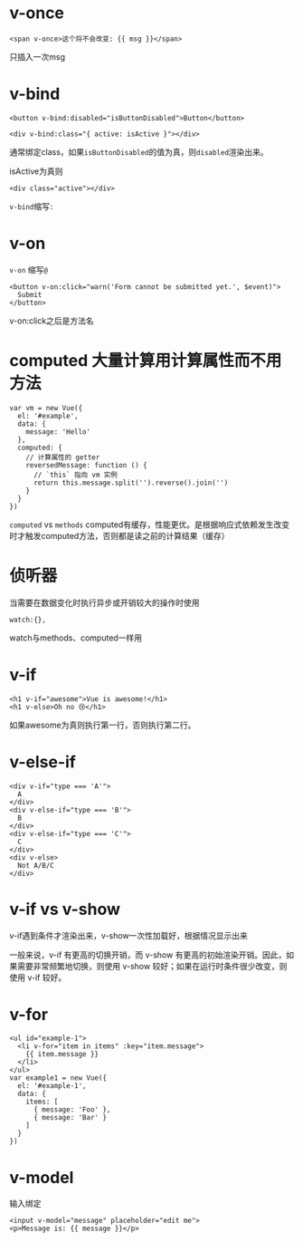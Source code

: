# v-once
```
<span v-once>这个将不会改变: {{ msg }}</span>
```
只插入一次msg

# v-bind
```
<button v-bind:disabled="isButtonDisabled">Button</button>

<div v-bind:class="{ active: isActive }"></div>
```
通常绑定class，如果`isButtonDisabled`的值为真，则`disabled`渲染出来。

isActive为真则
```
<div class="active"></div>
```
`v-bind`缩写`:`

# v-on
`v-on` 缩写`@`
```
<button v-on:click="warn('Form cannot be submitted yet.', $event)">
  Submit
</button>
```
v-on:click之后是方法名

# computed 大量计算用计算属性而不用方法

```
var vm = new Vue({
  el: '#example',
  data: {
    message: 'Hello'
  },
  computed: {
    // 计算属性的 getter
    reversedMessage: function () {
      // `this` 指向 vm 实例
      return this.message.split('').reverse().join('')
    }
  }
})
```
`computed` vs `methods`
computed有缓存，性能更优。是根据响应式依赖发生改变时才触发computed方法，否则都是读之前的计算结果（缓存）

# 侦听器
当需要在数据变化时执行异步或开销较大的操作时使用
```
watch:{},
```
watch与methods、computed一样用

# v-if
```
<h1 v-if="awesome">Vue is awesome!</h1>
<h1 v-else>Oh no 😢</h1>
```
如果awesome为真则执行第一行，否则执行第二行。

# v-else-if
```
<div v-if="type === 'A'">
  A
</div>
<div v-else-if="type === 'B'">
  B
</div>
<div v-else-if="type === 'C'">
  C
</div>
<div v-else>
  Not A/B/C
</div>
```

# v-if vs v-show
v-if遇到条件才渲染出来，v-show一次性加载好，根据情况显示出来

一般来说，v-if 有更高的切换开销，而 v-show 有更高的初始渲染开销。因此，如果需要非常频繁地切换，则使用 v-show 较好；如果在运行时条件很少改变，则使用 v-if 较好。

# v-for
```
<ul id="example-1">
  <li v-for="item in items" :key="item.message">
    {{ item.message }}
  </li>
</ul>
var example1 = new Vue({
  el: '#example-1',
  data: {
    items: [
      { message: 'Foo' },
      { message: 'Bar' }
    ]
  }
})
```

# v-model
输入绑定
```
<input v-model="message" placeholder="edit me">
<p>Message is: {{ message }}</p>
```
